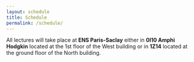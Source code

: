 ```yaml
---
layout: schedule
title: Schedule
permalink: /schedule/
---
```



All lectures will take place at **ENS Paris-Saclay** either in **0I10 Amphi Hodgkin** located at the 1st floor of the West building or in **1Z14** located at the ground floor of the North building. 